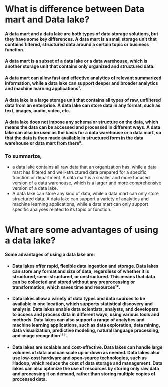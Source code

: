 # What is difference between Data mart and Data lake?

#### A data mart and a data lake are both types of data storage solutions, but they have some key differences. A data mart is a small storage unit that contains filtered, structured data around a certain topic or business function. 
#### A data mart is a subset of a data lake or a data warehouse, which is another storage unit that contains only organized and structured data. 
#### A data mart can allow fast and effective analytics of relevant summarized information, while a data lake can support deeper and broader analytics and machine learning applications¹.

#### A data lake is a large storage unit that contains all types of raw, unfiltered data from an enterprise. A data lake can store data in any format, such as text, images, audio, video, etc. 
#### A data lake does not impose any schema or structure on the data, which means the data can be accessed and processed in different ways. A data lake can also be used as the basis for a data warehouse or a data mart, so that the data is then made available in structured form in the data warehouse or data mart from there⁶.

### To summarize, 
- a data lake contains all raw data that an organization has, while a data mart has filtered and well-structured data prepared for a specific function or department. A data mart is a smaller and more focused version of a data warehouse, which is a larger and more comprehensive version of a data lake. 
- A data lake can store any kind of data, while a data mart can only store structured data. A data lake can support a variety of analytics and machine learning applications, while a data mart can only support specific analyses related to its topic or function.

# What are some advantages of using a data lake?

#### Some advantages of using a data lake are:

- #### Data lakes offer rapid, flexible data ingestion and storage. Data lakes can store any format and size of data, regardless of whether it is structured, semi-structured, or unstructured. This means that data can be collected and stored without any preprocessing or transformation, which saves time and resources¹².
- #### Data lakes allow a variety of data types and data sources to be available in one location, which supports statistical discovery and analysis. Data lakes enable data scientists, analysts, and developers to access and process data in different ways, using various tools and methods. Data lakes can also support a range of analytics and machine learning applications, such as data exploration, data mining, data visualization, predictive modeling, natural language processing, and image recognition¹²³.
- #### Data lakes are scalable and cost-effective. Data lakes can handle large volumes of data and can scale up or down as needed. Data lakes also use low-cost hardware and open-source technologies, such as Hadoop, which reduce the cost of data storage and management. Data lakes can also optimize the use of resources by storing only raw data and processing it on demand, rather than storing multiple copies of processed data.